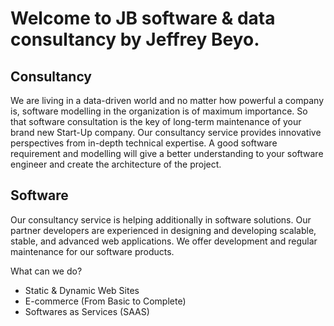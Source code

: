 # Welcome to JB software & data consultancy by Jeffrey Beyo.

            
## Consultancy

We are living in a data-driven world and no matter how powerful a company is, software modelling in the organization is of maximum importance. So that software consultation is the key of long-term maintenance of your brand new Start-Up company. Our consultancy service provides innovative perspectives from in-depth technical expertise. A good software requirement and modelling will give a better understanding to your software engineer and create the architecture of the project.

## Software

Our consultancy service is helping additionally in software solutions. Our partner developers are experienced in designing and developing scalable, stable, and advanced web applications. We offer development and regular maintenance for our software products.

What can we do?
                

- Static & Dynamic Web Sites
- E-commerce (From Basic to Complete)
- Softwares as Services (SAAS)
